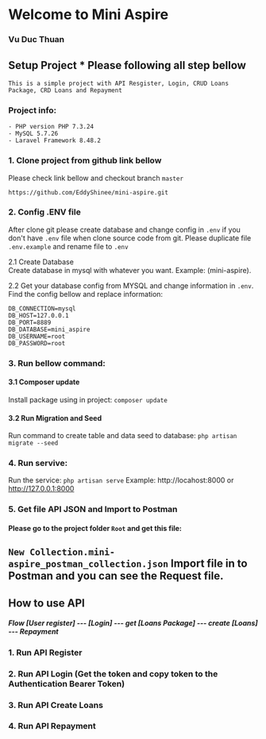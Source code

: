 # Welcome to Mini Aspire
### Vu Duc Thuan
## Setup Project * Please following all step bellow

``This is a simple project with API Resgister, Login, CRUD Loans Package, CRD Loans and Repayment``
### Project info:
```
- PHP version PHP 7.3.24 
- MySQL 5.7.26
- Laravel Framework 8.48.2
```
### 1. Clone project from github link bellow
Please check link bellow and checkout branch ``master``

``https://github.com/EddyShinee/mini-aspire.git``

### 2. Config .ENV file
After clone git please create database and change config in ``.env``
if you don't have ``.env`` file when clone source code from git.
Please duplicate file ``.env.example`` and rename file to ``.env``

2.1 Create Database\
Create database in mysql with whatever you want. Example: (mini-aspire).

2.2 Get your database config from MYSQL and change information in  ``.env``. Find the config bellow and replace information:
```
DB_CONNECTION=mysql
DB_HOST=127.0.0.1
DB_PORT=8889
DB_DATABASE=mini_aspire
DB_USERNAME=root
DB_PASSWORD=root
```
### 3. Run bellow command:

#### 3.1 Composer update
Install package using in project:
``composer update``

#### 3.2 Run Migration and Seed
Run command to create table and data seed to database:
``php artisan migrate --seed``

### 4. Run servive:
Run the service:
``php artisan serve``
Example: http://locahost:8000 or http://127.0.0.1:8000
### 5. Get file API JSON and Import to Postman

#### Please go to the project folder ``Root`` and get this file: 
``New Collection.mini-aspire_postman_collection.json``
Import file in to Postman and you can see the Request file.
--------------------------------------------------------
## How to use API
##### Flow [User register] --- [Login] --- get [Loans Package] --- create [Loans] --- Repayment
### 1. Run API Register

### 2. Run API Login (Get the token and copy token to the Authentication Bearer Token)

### 3. Run API Create Loans

### 4. Run API Repayment


